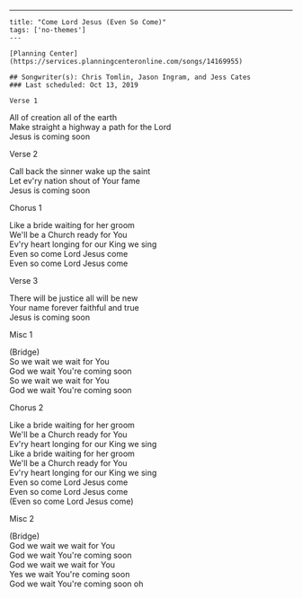 ---
    title: "Come Lord Jesus (Even So Come)"
    tags: ['no-themes']
    ---

    [Planning Center](https://services.planningcenteronline.com/songs/14169955)

    ## Songwriter(s): Chris Tomlin, Jason Ingram, and Jess Cates
    ### Last scheduled: Oct 13, 2019          

    Verse 1  
  
All of creation all of the earth  
Make straight a highway a path for the Lord  
Jesus is coming soon  
  
Verse 2  
  
Call back the sinner wake up the saint  
Let ev'ry nation shout of Your fame  
Jesus is coming soon  
  
Chorus 1  
  
Like a bride waiting for her groom  
We'll be a Church ready for You  
Ev'ry heart longing for our King we sing  
Even so come Lord Jesus come  
Even so come Lord Jesus come  
  
Verse 3  
  
There will be justice all will be new  
Your name forever faithful and true  
Jesus is coming soon  
  
Misc 1  
  
(Bridge)  
So we wait we wait for You  
God we wait You're coming soon  
So we wait we wait for You  
God we wait You're coming soon  
  
Chorus 2  
  
Like a bride waiting for her groom  
We'll be a Church ready for You  
Ev'ry heart longing for our King we sing  
Like a bride waiting for her groom  
We'll be a Church ready for You  
Ev'ry heart longing for our King we sing  
Even so come Lord Jesus come  
Even so come Lord Jesus come  
(Even so come Lord Jesus come)  
  
Misc 2  
  
(Bridge)  
God we wait we wait for You  
God we wait You're coming soon  
God we wait we wait for You  
Yes we wait You're coming soon  
God we wait You're coming soon oh
    